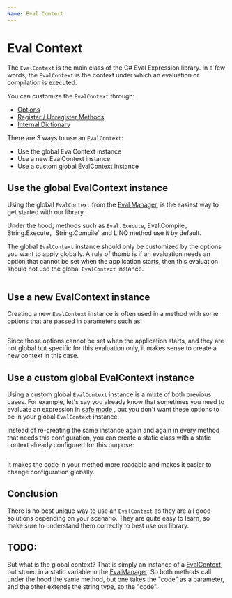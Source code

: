 ```yaml
---
Name: Eval Context
---
```


# Eval Context

The `EvalContext` is the main class of the C# Eval Expression library. In a few words, the `EvalContext` is the context under which an evaluation or compilation is executed.

You can customize the `EvalContext` through:

- [Options](/options)
- [Register / Unregister Methods](/register-unregister)
- [Internal Dictionary](/internal-dictionary)

There are 3 ways to use an `EvalContext`:

- Use the global EvalContext instance
- Use a new EvalContext instance
- Use a custom global EvalContext instance

## Use the global EvalContext instance

Using the global `EvalContext` from the [Eval Manager](/eval-manager), is the easiest way to get started with our library.

Under the hood, methods such as `Eval.Execute`, Eval.Compile`, `String.Execute`, `String.Compile` and LINQ method use it by default.

The global `EvalContext` instance should only be customized by the options you want to apply globally. A rule of thumb is if an evaluation needs an option that cannot be set when the application starts, then this evaluation should not use the global `EvalContext` instance.

```csharp
```

## Use a new EvalContext instance

Creating a new `EvalContext` instance is often used in a method with some options that are passed in parameters such as:

```csharp
```

Since those options cannot be set when the application starts, and they are not global but specific for this evaluation only, it makes sense to create a new context in this case.

## Use a custom global EvalContext instance

Using a custom global `EvalContext` instance is a mixte of both previous cases. For example, let's say you already know that sometimes you need to evaluate an expression in [safe mode ](/safe-mode), but you don't want these options to be in your global `EvalContext` instance.

Instead of re-creating the same instance again and again in every method that needs this configuration, you can create a static class with a static context already configured for this purpose:

```csharp
```

It makes the code in your method more readable and makes it easier to change configuration globally.

## Conclusion

There is no best unique way to use an `EvalContext` as they are all good solutions depending on your scenario. They are quite easy to learn, so make sure to understand them correctly to best use our library.

## TODO:

But what is the global context? That is simply an instance of a [EvalContext](/eval-context), but stored in a static variable in the [EvalManager](/eval-manager). So both methods call under the hood the same method, but one takes the "code" as a parameter, and the other extends the string type, so the "code".